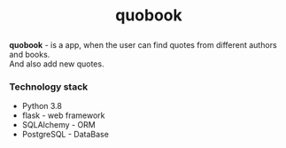 # <p align="center">  quobook #

**quobook** - is a app, when the user can find quotes from different authors and books.  
And also add new quotes.


### Technology stack ###
* Python 3.8
* flask - web framework
* SQLAlchemy - ORM
* PostgreSQL - DataBase
